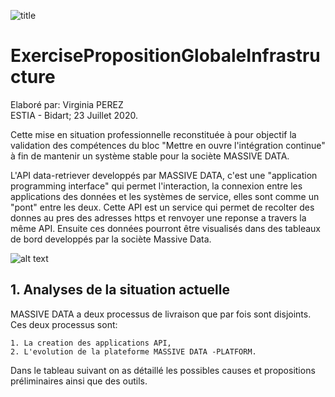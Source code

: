 ![title](https://www.bayonne.cci.fr/images/articles/Le-campus-ESTIA-confirme-son-attractivite_chapeau.png)
# ExercisePropositionGlobaleInfrastructure

Elaboré par: Virginia PEREZ  
ESTIA - Bidart; 
23 Juillet 2020.

Cette mise en situation professionnelle reconstituée à pour objectif la validation des compétences du bloc "Mettre en ouvre l'intégration continue" à fin de mantenir un système stable pour la sociète MASSIVE DATA.

L'API data-retriever developpés par MASSIVE DATA, c'est une "application programming interface" qui permet l'interaction, la connexion entre les applications des données et les systèmes de service, elles sont comme un "pont" entre les deux. Cette API est un service qui permet de recolter des donnes au pres des adresses https et renvoyer une reponse a travers la même API. Ensuite ces données pourront être visualisés dans des tableaux de bord developpés par la sociète Massive Data.

![alt text](https://qatestlab.com/assets/Uploads/API-Application-Programming-Interface.jpg)

## 1. Analyses de la situation actuelle

MASSIVE DATA a deux processus de livraison que par fois sont disjoints. Ces deux processus sont:

    1. La creation des applications API,
    2. L'evolution de la plateforme MASSIVE DATA -PLATFORM.
    
Dans le tableau suivant on as détaillé les possibles causes et propositions préliminaires ainsi que des outils.
